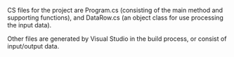 CS files for the project are Program.cs (consisting of the main method and supporting functions),
and DataRow.cs (an object class for use processing the input data).

Other files are generated by Visual Studio in the build process, or consist of input/output data.
